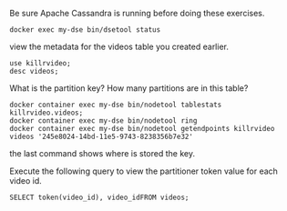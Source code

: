 Be sure Apache Cassandra is running before doing these exercises.

```
docker exec my-dse bin/dsetool status
```

view the metadata for the videos table you created earlier.

```
use killrvideo;
desc videos;
```

What is the partition key?
How many partitions are in this table?

```
docker container exec my-dse bin/nodetool tablestats killrvideo.videos;
docker container exec my-dse bin/nodetool ring
docker container exec my-dse bin/nodetool getendpoints killrvideo videos '245e8024-14bd-11e5-9743-8238356b7e32'
```
the last command shows where is stored the key.


Execute the following query to view the partitioner token value for each video id.

```
SELECT token(video_id), video_idFROM videos;
```
